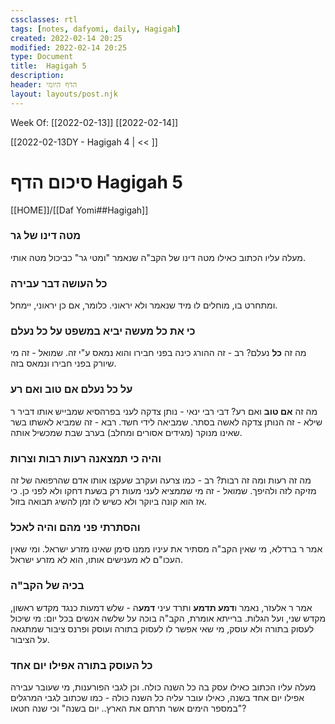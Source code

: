 ```yaml
---
cssclasses: rtl
tags: [notes, dafyomi, daily, Hagigah] 
created: 2022-02-14 20:25
modified: 2022-02-14 20:25
type: Document
title:  Hagigah 5
description:
header: הדף היומי 
layout: layouts/post.njk
---
```

Week Of: [[2022-02-13]]
[[2022-02-14]]

[[2022-02-13DY - Hagigah 4 | << ]] 

# סיכום הדף  Hagigah 5

[[HOME]]/[[Daf Yomi##Hagigah]]

### מטה דינו של גר
מעלה עליו הכתוב כאילו מטה דינו של הקב"ה  שנאמר "ומטי גר" כביכול מטה אותי.
### כל העושה דבר עבירה
ומתחרט בו, מוחלים לו מיד שנאמר ולא יראוני. כלומר, אם כן יראוני, יימחל.
### כי את כל מעשה יביא במשפט על כל נעלם
מה זה **כל** נעלם?
רב - זה ההורג כינה בפני חבירו והוא נמאס ע"י זה.
שמואל - זה מי שיורק בפני חבירו ונמאס בזה.
### על כל נעלם אם טוב ואם רע
מה זה **אם טוב** ואם רע?
דבי רבי ינאי - נותן צדקה לעני בפרהסיא שמבייש אותו
דביר ר שילא - זה הנותן צדקה לאשה בסתר. שמביאה לידי חשד.
רבא - זה שמביא לאשתו בשר שאינו מנוקר (מגידים אסורים ומחלב) בערב שבת
שמכשיל אותה.
### והיה כי תמצאנה רעות רבות וצרות
מה זה רעות ומה זה רבות?
רב - כמו צרעה ועקרב שעקצו אותו אדם שהרפואה של זה מזיקה לזה ולהיפך.
שמואל - זה מי שממציא לעני מעות רק בשעת דחקו ולא לפני כן. כי אז הוא קונה ביוקר ולא כשיש לו זמן להשיג תבואה בזול.
### והסתרתי פני מהם והיה לאכל
אמר ר ברדלא, מי שאין הקב"ה מסתיר את עיניו ממנו סימן שאינו מזרע ישראל.
ומי שאין העכו"ם לא מענישים אותו, הוא לא מזרע ישראל.
### בכיה של הקב"ה
אמר ר אלעזר, נאמר ו**דמע תדמע** ותרד עיני **דמע**ה - שלש דמעות כנגד מקדש ראשון, מקדש שני, ועל הגלות.
ברייתא אומרת, הקב"ה בוכה על שלשה אנשים בכל יום: מי שיכול לעסוק בתורה ולא עוסק, מי שאי אפשר לו לעסוק בתורה ועוסק ופרנס ציבור שמתגאה על הציבור.
### כל העוסק בתורה אפילו יום אחד
מעלה עליו הכתוב כאילו עסק בה כל השנה כולה.
וכן לגבי הפורענות, מי שעובר עבירה אפילו יום אחד בשנה, כאילו עובר עליה כל השנה כולה - כמו שכתוב לגבי המרגלים "במספר הימים אשר תרתם את הארץ.. יום בשנה" וכי שנה חטאו?
